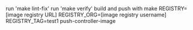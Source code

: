 run 'make lint-fix'
run 'make verify'
build and push with make REGISTRY=[image registry URL] REGISTRY_ORG=[image registry username] REGISTRY_TAG=test1 push-controller-image